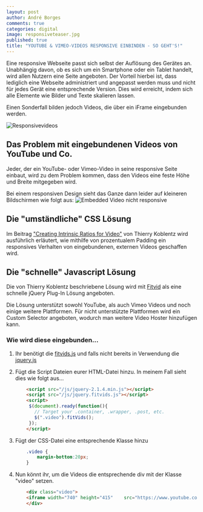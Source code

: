 ```yaml
---
layout: post
author: André Borges
comments: true
categories: digital
image: responsiveteaser.jpg
published: true
title: "YOUTUBE & VIMEO-VIDEOS RESPONSIVE EINBINDEN - SO GEHT'S!"
---
```




Eine responsive Webseite passt sich selbst der Auflösung des Gerätes an. Unabhängig davon, ob es sich um ein Smartphone oder ein Tablet handelt, wird allen Nutzern eine Seite angeboten. Der Vorteil hierbei ist, dass lediglich eine Webseite administriert und angepasst werden muss und nicht für jedes Gerät eine entsprechende Version. Dies wird erreicht, indem sich alle Elemente wie Bilder und Texte skalieren lassen. 

Einen Sonderfall bilden jedoch Videos, die über ein iFrame eingebunden werden.

![Responsivevideos]({{site.baseurl}}/images/responsiveteaser.jpg)

## Das Problem mit eingebundenen Videos von YouTube und Co.
Jeder, der ein YouTube- oder Vimeo-Video in seine responsive Seite einbaut, wird zu dem Problem kommen, dass den Videos eine feste Höhe und Breite mitgegeben wird.

Bei einem responsiven Design sieht das Ganze dann leider auf kleineren Bildschirmen wie folgt aus:
![Embedded Video nicht responsive]({{site.baseurl}}/images/videononresponsiv.jpg)

## Die "umständliche" CSS Lösung
Im Beitrag ["Creating Intrinsic Ratios for Video"](http://alistapart.com/article/creating-intrinsic-ratios-for-video) von Thierry Koblentz wird ausführlich erläutert, wie mithilfe von prozentualem Padding ein responsives Verhalten von eingebundenen, externen Videos geschaffen wird.

## Die "schnelle" Javascript Lösung
Die von Thierry Koblentz beschriebene Lösung wird mit [Fitvid](http://fitvidsjs.com/) als eine schnelle jQuery Plug-In Lösung angeboten.

Die Lösung unterstützt sowohl YouTube, als auch Vimeo Videos und noch einige weitere Plattformen. Für nicht unterstützte Plattformen wird ein Custom Selector angeboten, wodurch man weitere Video Hoster hinzufügen kann.

### Wie wird diese eingebunden...

1.  Ihr benötigt die [fitvids.js](https://github.com/davatron5000/FitVids.js/blob/master/jquery.fitvids.js) und falls nicht bereits in Verwendung die [jquery.js](https://jquery.com/download/)

2.  Fügt die Script Dateien eurer HTML-Datei hinzu. In meinem Fall sieht dies wie folgt aus...

    ~~~html
        <script src="/js/jquery-2.1.4.min.js"></script>
        <script src="/js/jquery.fitvids.js"></script>
        <script>
         $(document).ready(function(){
           // Target your .container, .wrapper, .post, etc.
           $(".video").fitVids();
         });
        </script>
    ~~~

3.  Fügt der CSS-Datei eine entsprechende Klasse hinzu

    ~~~css
        .video {
            margin-bottom:20px;
        }
    ~~~

4.  Nun könnt ihr, um die Videos die entsprechende div mit der Klasse "video" setzen.

    ~~~html
        <div class="video">
        <iframe width="740" height="415" 	src="https://www.youtube.com/embed/UF8uR6Z6KLc" frameborder="0" allowfullscreen>     </iframe>
        </div>
    ~~~
